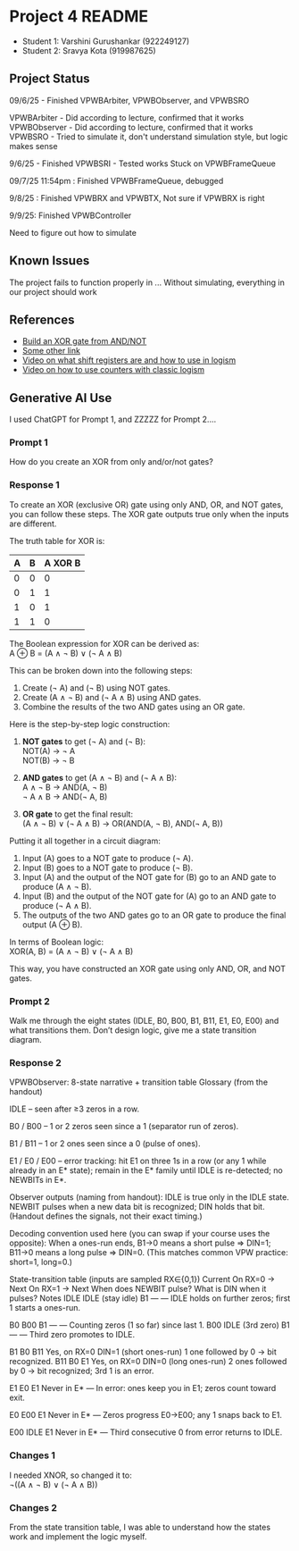 # Project 4 README

* Student 1: Varshini Gurushankar (922249127)
* Student 2: Sravya Kota (919987625)

## Project Status
09/6/25 - Finished VPWBArbiter, VPWBObserver, and VPWBSRO

VPWBArbiter - Did according to lecture, confirmed that it works
VPWBObserver - Did according to lecture, confirmed that it works
VPWBSRO - Tried to simulate it, don't understand simulation style, but logic makes sense 

9/6/25 - Finished VPWBSRI - Tested works
Stuck on VPWBFrameQueue

09/7/25 11:54pm : Finished VPWBFrameQueue, debugged

9/8/25 : Finished VPWBRX and VPWBTX, Not sure if VPWBRX is right

9/9/25: Finished VPWBController

Need to figure out how to simulate

## Known Issues
The project fails to function properly in ...
Without simulating, everything in our project should work

## References
* [Build an XOR gate from AND/NOT](https://electronics.stackexchange.com/questions/487529/build-an-xor-gate-from-and-not)
* [Some other link](https://stackoverflow.com)
* [Video on what shift registers are and how to use in logism](https://www.youtube.com/watch?v=IeeUSGXutTo&ab_channel=ShazShoaib)
* [Video on how to use counters with classic logism](https://youtu.be/I0ohV3kFtBw)

## Generative AI Use
I used ChatGPT for Prompt 1, and ZZZZZ for Prompt 2....

### Prompt 1
How do you create an XOR from only and/or/not gates?

### Response 1
To create an XOR (exclusive OR) gate using only AND, OR, and NOT gates, you can follow these steps. The XOR gate outputs true only when the inputs are different.

The truth table for XOR is:

| A | B | A XOR B |
|---|---|---------|
| 0 | 0 |    0    |
| 0 | 1 |    1    |
| 1 | 0 |    1    |
| 1 | 1 |    0    |

The Boolean expression for XOR can be derived as:\
A &oplus; B = (A &and; &not; B) &or; (&not; A &and; B)

This can be broken down into the following steps:

1. Create \(&not; A\) and \(&not; B\) using NOT gates.
1. Create \(A &and; &not; B\) and \(&not; A &and; B\) using AND gates.
1. Combine the results of the two AND gates using an OR gate.

Here is the step-by-step logic construction:

1. **NOT gates** to get \(&not; A\) and \(&not; B\):\
   NOT(A) &rarr; &not; A\
   NOT(B) &rarr; &not; B

1. **AND gates** to get \(A &and; &not; B\) and \(&not; A &and; B\):\
   A &and; &not; B &rarr; AND(A, &not; B)\
   &not; A &and; B &rarr; AND(&not; A, B)

1. **OR gate** to get the final result:\
   (A &and; &not; B) &or; (&not; A &and; B) &rarr; OR(AND(A, &not; B), AND(&not; A, B))

Putting it all together in a circuit diagram:

1. Input \(A\) goes to a NOT gate to produce \(&not; A\).
1. Input \(B\) goes to a NOT gate to produce \(&not; B\).
1. Input \(A\) and the output of the NOT gate for \(B\) go to an AND gate to produce \(A &and; &not; B\).
1. Input \(B\) and the output of the NOT gate for \(A\) go to an AND gate to produce \(&not; A &and; B\).
1. The outputs of the two AND gates go to an OR gate to produce the final output \(A &oplus; B\).

In terms of Boolean logic:\
XOR(A, B) = \(A &and; &not; B\) &or; \(&not; A &and; B\) 

This way, you have constructed an XOR gate using only AND, OR, and NOT gates.

### Prompt 2
Walk me through the eight states (IDLE, B0, B00, B1, B11, E1, E0, E00) and what transitions them. Don’t design logic, give me a state transition diagram.

### Response 2
VPWBObserver: 8-state narrative + transition table
Glossary (from the handout)

IDLE – seen after ≥3 zeros in a row.

B0 / B00 – 1 or 2 zeros seen since a 1 (separator run of zeros).

B1 / B11 – 1 or 2 ones seen since a 0 (pulse of ones).

E1 / E0 / E00 – error tracking: hit E1 on three 1s in a row (or any 1 while already in an E* state); remain in the E* family until IDLE is re-detected; no NEWBITs in E*. 



Observer outputs (naming from handout):
IDLE is true only in the IDLE state. NEWBIT pulses when a new data bit is recognized; DIN holds that bit. (Handout defines the signals, not their exact timing.) 



Decoding convention used here (you can swap if your course uses the opposite):
When a ones-run ends, B1→0 means a short pulse ⇒ DIN=1; B11→0 means a long pulse ⇒ DIN=0.
(This matches common VPW practice: short=1, long=0.)

State-transition table (inputs are sampled RX∈{0,1})
Current	On RX=0 → Next	On RX=1 → Next	When does NEWBIT pulse?	What is DIN when it pulses?	Notes
IDLE	IDLE (stay idle)	B1	—	—	IDLE holds on further zeros; first 1 starts a ones-run. 




B0	B00	B1	—	—	Counting zeros (1 so far) since last 1.
B00	IDLE (3rd zero)	B1	—	—	Third zero promotes to IDLE. 




B1	B0	B11	Yes, on RX=0	DIN=1 (short ones-run)	1 one followed by 0 → bit recognized.
B11	B0	E1	Yes, on RX=0	DIN=0 (long ones-run)	2 ones followed by 0 → bit recognized; 3rd 1 is an error. 




E1	E0	E1	Never in E*	—	In error: ones keep you in E1; zeros count toward exit. 




E0	E00	E1	Never in E*	—	Zeros progress E0→E00; any 1 snaps back to E1. 




E00	IDLE	E1	Never in E*	—	Third consecutive 0 from error returns to IDLE. 


### Changes 1
I needed XNOR, so changed it to:\
&not;\(\(A &and; &not; B\) &or; \(&not; A &and; B\)\)

### Changes 2 

From the state transition table, I was able to understand how the states work and implement the logic myself.



